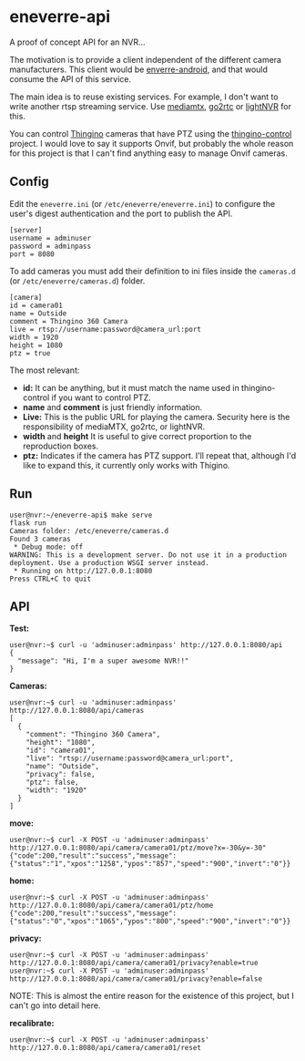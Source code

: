 # eneverre-api

A proof of concept API for an NVR...

The motivation is to provide a client independent of the different camera manufacturers. This client would be [enverre-android](https://github.com/matiasdelellis/eneverre-android), and that would consume the API of this service.

The main idea is to reuse existing services. For example, I don't want to write another rtsp streaming service. Use [mediamtx](https://github.com/bluenviron/mediamtx), [go2rtc](https://github.com/AlexxIT/go2rtc) or [lightNVR](https://github.com/opensensor/lightNVR) for this.

You can control [Thingino](https://thingino.com/) cameras that have PTZ using the [thingino-control](https://github.com/matiasdelellis/thingino-control) project. I would love to say it supports Onvif, but probably the whole reason for this project is that I can't find anything easy to manage Onvif cameras.

## Config
Edit the `eneverre.ini` (or `/etc/eneverre/eneverre.ini`) to configure the user's digest authentication and the port to publish the API.

```
[server]
username = adminuser
password = adminpass
port = 8080
```

To add cameras you must add their definition to ini files inside the `cameras.d` (or `/etc/eneverre/cameras.d`) folder.

```
[camera]
id = camera01
name = Outside
comment = Thingino 360 Camera
live = rtsp://username:password@camera_url:port
width = 1920
height = 1080
ptz = true
```

The most relevant:
* **id:** It can be anything, but it must match the name used in thingino-control if you want to control PTZ.
* **name** and **comment** is just friendly information.
* **Live:** This is the public URL for playing the camera. Security here is the responsibility of mediaMTX, go2rtc, or lightNVR.
* **width** and **height** It is useful to give correct proportion to the reproduction boxes.
* **ptz:** Indicates if the camera has PTZ support. I'll repeat that, although I'd like to expand this, it currently only works with Thigino.

## Run
```
user@nvr:~/eneverre-api$ make serve
flask run
Cameras folder: /etc/eneverre/cameras.d
Found 3 cameras
 * Debug mode: off
WARNING: This is a development server. Do not use it in a production deployment. Use a production WSGI server instead.
 * Running on http://127.0.0.1:8080
Press CTRL+C to quit
```

## API

**Test:**
```
user@nvr:~$ curl -u 'adminuser:adminpass' http://127.0.0.1:8080/api
{
  "message": "Hi, I'm a super awesome NVR!!"
}
```

**Cameras:**
```
user@nvr:~$ curl -u 'adminuser:adminpass' http://127.0.0.1:8080/api/cameras
[
  {
    "comment": "Thingino 360 Camera",
    "height": "1080",
    "id": "camera01",
    "live": "rtsp://username:password@camera_url:port",
    "name": "Outside",
    "privacy": false,
    "ptz": false,
    "width": "1920"
  }
]
```

**move:**
```
user@nvr:~$ curl -X POST -u 'adminuser:adminpass' http://127.0.0.1:8080/api/camera/camera01/ptz/move?x=-30&y=-30"
{"code":200,"result":"success","message":{"status":"1","xpos":"1258","ypos":"857","speed":"900","invert":"0"}}
```

**home:**

```
user@nvr:~$ curl -X POST -u 'adminuser:adminpass' http://127.0.0.1:8080/api/camera/camera01/ptz/home
{"code":200,"result":"success","message":{"status":"0","xpos":"1065","ypos":"800","speed":"900","invert":"0"}}
```

**privacy:**
```
user@nvr:~$ curl -X POST -u 'adminuser:adminpass' http://127.0.0.1:8080/api/camera/camera01/privacy?enable=true
user@nvr:~$ curl -X POST -u 'adminuser:adminpass' http://127.0.0.1:8080/api/camera/camera01/privacy?enable=false
```
NOTE: This is almost the entire reason for the existence of this project, but I can't go into detail here.

**recalibrate:**
```
user@nvr:~$ curl -X POST -u 'adminuser:adminpass' http://127.0.0.1:8080/api/camera/camera01/reset



